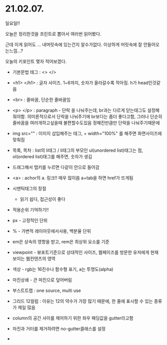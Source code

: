 # 21.02.07.

일요일!!

오늘은 정리한것을 프린트로 뽑아서 여러번 읽어봤다.

근데 이게 읽어도 ... 내머릿속에 있는건지 알수가없다. 이상하게 머릿속에 잘 안들어오는느낌...?

오늘의 키포인트 몇자 적어보겠다.

* 기본문법 태그 : <> </>

* \<h1> \</h1> : 글자 사이즈. 1~6까지, 숫자가 올라갈수록 작아짐. h가 head인것같음

* \<br> : 줄바꿈, 단순한 줄바꿈임

* \<p>  \</p> : paragraph - 단락 을 나눠주는데, br과는 다르게 닫는태그도 설정해줘야함. 의미론적으로서 단락을 나눠주기에 br보다는 좀더 좋다고함, 그러나 단순히 줄바꿈을 여러개하고싶을때 불편할수도있음 정해진만큼만 단락을 나눠주기때문에

* img src="" : 이미지 삽입해주는 태그, + width="100%" 를 해주면 화면사이즈에 맞춰짐

* 목록, 목차 : list의 li태그 /  li태그의 부모인 ul(unordered list)태그는 점, ol(ordered list)태그를 해주면, 숫자가 생김

* 드래그해서 탭키를 누르면 다같이 안으로 들어감

* \<a> : achor의 a. 링크!! 매우 많이씀 a+tab을 하면 href가 뜨게됨
* 시맨틱태그의 장점
  * 읽기 쉽다, 접근성이 좋다
* 적용순위 기억하기!!
* px - 고정적인 단위
* % - 가변적 레이아웃에서사용, 백분율 단위
* em은 상속의 영향을 받고, rem은 최상위 요소를 기준
* viewpoint - 뷰포트기준으로 상대적인 사이즈, 웹페이즈를 방문한 유저에게 현재 보이는 웹컨텐츠의 영역
* 색상 - rgb는 16진수나 함수형 표기, a는 투명도(alpha)
* 마진상쇄 - 큰 마진으로 덮어버림
* 부스트트랩 : one source, multi use
* 그리드 12컬럼 : 이유는 12의 약수가 가장 많기 때문에, 한 줄에 표시할 수 있는 종류가 제일 많음
* column의 공간 사이를 제어하기 위한 좌우 패딩값을 gutter라고함
* 마진과 거터를 제거하려면 no-gutter클래스를 설정
* 